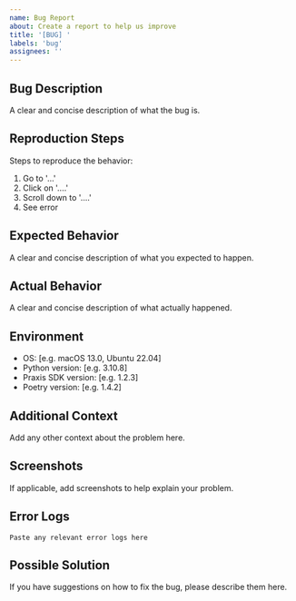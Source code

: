 ```yaml
---
name: Bug Report
about: Create a report to help us improve
title: '[BUG] '
labels: 'bug'
assignees: ''
---
```


## Bug Description

A clear and concise description of what the bug is.

## Reproduction Steps

Steps to reproduce the behavior:

1. Go to '...'
2. Click on '....'
3. Scroll down to '....'
4. See error

## Expected Behavior

A clear and concise description of what you expected to happen.

## Actual Behavior

A clear and concise description of what actually happened.

## Environment

- OS: [e.g. macOS 13.0, Ubuntu 22.04]
- Python version: [e.g. 3.10.8]
- Praxis SDK version: [e.g. 1.2.3]
- Poetry version: [e.g. 1.4.2]

## Additional Context

Add any other context about the problem here.

## Screenshots

If applicable, add screenshots to help explain your problem.

## Error Logs

```
Paste any relevant error logs here
```

## Possible Solution

If you have suggestions on how to fix the bug, please describe them here.
